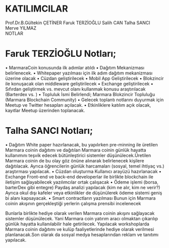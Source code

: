 # KATILIMCILAR
Prof.Dr.B.Gültekin ÇETİNER
Faruk TERZİOĞLU
Salih CAN
Talha SANCI
Merve YILMAZ	
NOTLAR

# Faruk TERZİOĞLU Notları;
•	MarmaraCoin konusunda ilk adımlar atıldı 
•	Dağıtım Mekanizması belirlenecek.
•	Whitepaper yazılması için ilk adım dağıtım mekanizması üzerine olacak
•	Cüzdan geliştirilecek
•	Mobil App Geliştirilecek 
•	Blokzincir ile konuşacak olan middleware geliştirilecek 
•	Exchange geliştirilecek 
•	Sıfırdan geliştirmek vs. mevcut olanı kullanmak konusu araştırılacak (Barterdex vs. ) 
•	Topluluk İsmi Belirlendi; Marmara Blokzincir Topluluğu (Marmara Blockchain Community) 
•	Gelecek toplantı notlarını duyurmak için Meetup ve Twitter hesapları açılacak. 
•	Etkinliklere katılım açık olacak, kayıtlar Meetup üzerinden toplanacak.		

# Talha SANCI Notları;
• Dağıtım 
White paper hazırlanacak, bu yapılırken pre-minning ile üretilen Marmara coinin dağıtımı ve dağıtılan Marmara coinin günlük hayatta kullanımını teşvik edecek bütünleştirici sistemler düşünülecek.Üretilen Marmara coinin de bu olay göz önüne alınarak belirlenecek kişilere dağıtılacak. Ayrıca öğrencilerin günlük harcamaları (sosyal, temel ihtiyaç vs.) araştırması yapılacak. 
• Cüzdan oluşturma 
Kullanıcı arayüzü hazırlanacak 
• Exchange 
Front-end ve back-end developerlar ile birlikte blockchain ile iletişim sağlayabilecek yazılımcılar ortak çalışacak 
• Ödeme işlemi (borsa, barterDex gibi entegre) 
Paydaş analizi yapılacak (kim ne alır, kim ne verir?) Ayrıca okul dışı kafeler veya etkinlikler de düşünülerek ödeme sistemi geniş bi alanı kapsayacak. 
• Smart contractların yazılması 
Bunun için Marmara coinin akışının gerçekleştiği yerlerin çalışma prensibi incelenecek 

Bunlarla birlikte hediye olarak verilen Marmara coinin akışını sağlayacak sistemler düşünülecek. Yani Marmara coin yatırım aracı olmaktan çıkarılıp günlük hayatta kullanılabilir hale getirilecek. Yapılacak workshoplarda Marmara coinin dağıtımı ve kulüp faaliyetlerinde hediye olarak verilmesi planlanacak.Son olarak da sosyal medya hesaplarından reklam ve tanıtımı yapılacak.	
